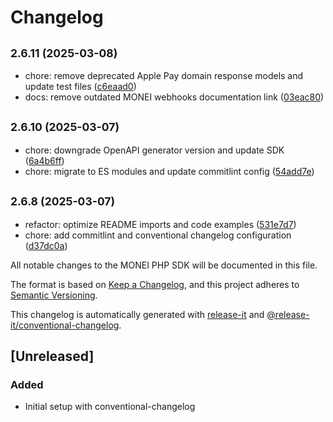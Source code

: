 # Changelog

## <small>2.6.11 (2025-03-08)</small>

* chore: remove deprecated Apple Pay domain response models and update test files ([c6eaad0](https://github.com/MONEI/monei-php-sdk/commit/c6eaad0))
* docs: remove outdated MONEI webhooks documentation link ([03eac80](https://github.com/MONEI/monei-php-sdk/commit/03eac80))

## <small>2.6.10 (2025-03-07)</small>

* chore: downgrade OpenAPI generator version and update SDK ([6a4b6ff](https://github.com/MONEI/monei-php-sdk/commit/6a4b6ff))
* chore: migrate to ES modules and update commitlint config ([54add7e](https://github.com/MONEI/monei-php-sdk/commit/54add7e))

## <small>2.6.8 (2025-03-07)</small>

* refactor: optimize README imports and code examples ([531e7d7](https://github.com/MONEI/monei-php-sdk/commit/531e7d7))
* chore: add commitlint and conventional changelog configuration ([d37dc0a](https://github.com/MONEI/monei-php-sdk/commit/d37dc0a))

All notable changes to the MONEI PHP SDK will be documented in this file.

The format is based on [Keep a Changelog](https://keepachangelog.com/en/1.0.0/),
and this project adheres to [Semantic Versioning](https://semver.org/spec/v2.0.0.html).

This changelog is automatically generated with [release-it](https://github.com/release-it/release-it)
and [@release-it/conventional-changelog](https://github.com/release-it/conventional-changelog).

## [Unreleased]

### Added
- Initial setup with conventional-changelog
